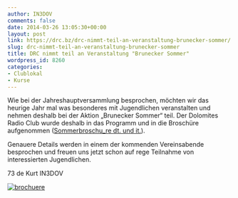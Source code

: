 ```yaml
---
author: IN3DOV
comments: false
date: 2014-03-26 13:05:30+00:00
layout: post
link: https://drc.bz/drc-nimmt-teil-an-veranstaltung-brunecker-sommer/
slug: drc-nimmt-teil-an-veranstaltung-brunecker-sommer
title: DRC nimmt teil an Veranstaltung "Brunecker Sommer"
wordpress_id: 8260
categories:
- Clublokal
- Kurse
---
```


Wie bei der Jahreshauptversammlung besprochen, möchten wir das heurige Jahr mal was besonderes mit Jugendlichen veranstalten und nehmen deshalb bei der Aktion „Brunecker Sommer“ teil. Der Dolomites Radio Club wurde deshalb in das Programm und in die Broschüre aufgenommen ([Sommerbroschu_re dt. und it.](https://drc.bz/wp-content/uploads/2014/03/Sommerbroschu_re-dt.-und-it..pdf)).




Genauere Details werden in einem der kommenden Vereinsabende besprochen und freuen uns jetzt schon auf rege Teilnahme von interessierten Jugendlichen.




73 de Kurt IN3DOV




[![brochuere](https://drc.bz/wp-content/uploads/2014/03/brochuere.jpg)](https://drc.bz/wp-content/uploads/2014/03/brochuere.jpg)



